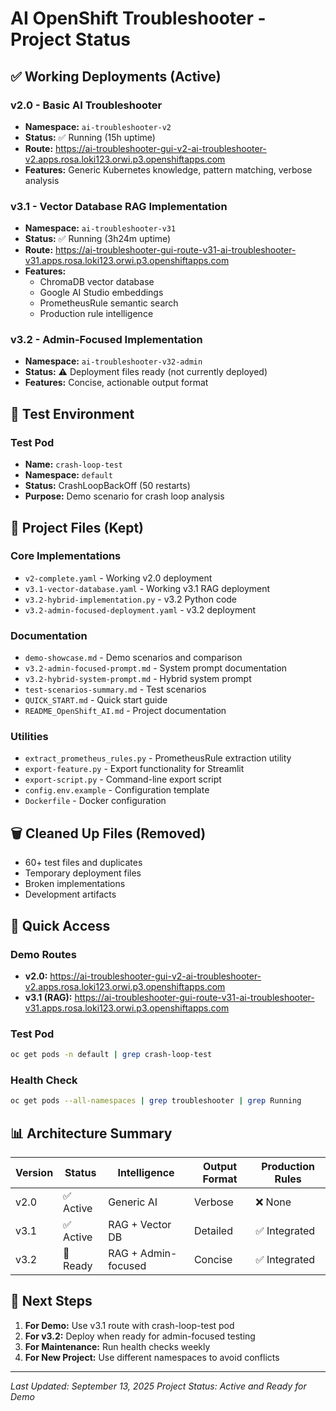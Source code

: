 # AI OpenShift Troubleshooter - Project Status

## ✅ **Working Deployments (Active)**

### **v2.0 - Basic AI Troubleshooter**
- **Namespace:** `ai-troubleshooter-v2`
- **Status:** ✅ Running (15h uptime)
- **Route:** https://ai-troubleshooter-gui-v2-ai-troubleshooter-v2.apps.rosa.loki123.orwi.p3.openshiftapps.com
- **Features:** Generic Kubernetes knowledge, pattern matching, verbose analysis

### **v3.1 - Vector Database RAG Implementation**
- **Namespace:** `ai-troubleshooter-v31`
- **Status:** ✅ Running (3h24m uptime)
- **Route:** https://ai-troubleshooter-gui-route-v31-ai-troubleshooter-v31.apps.rosa.loki123.orwi.p3.openshiftapps.com
- **Features:** 
  - ChromaDB vector database
  - Google AI Studio embeddings
  - PrometheusRule semantic search
  - Production rule intelligence

### **v3.2 - Admin-Focused Implementation**
- **Namespace:** `ai-troubleshooter-v32-admin`
- **Status:** ⚠️ Deployment files ready (not currently deployed)
- **Features:** Concise, actionable output format

## 🧪 **Test Environment**

### **Test Pod**
- **Name:** `crash-loop-test`
- **Namespace:** `default`
- **Status:** CrashLoopBackOff (50 restarts)
- **Purpose:** Demo scenario for crash loop analysis

## 📁 **Project Files (Kept)**

### **Core Implementations**
- `v2-complete.yaml` - Working v2.0 deployment
- `v3.1-vector-database.yaml` - Working v3.1 RAG deployment
- `v3.2-hybrid-implementation.py` - v3.2 Python code
- `v3.2-admin-focused-deployment.yaml` - v3.2 deployment

### **Documentation**
- `demo-showcase.md` - Demo scenarios and comparison
- `v3.2-admin-focused-prompt.md` - System prompt documentation
- `v3.2-hybrid-system-prompt.md` - Hybrid system prompt
- `test-scenarios-summary.md` - Test scenarios
- `QUICK_START.md` - Quick start guide
- `README_OpenShift_AI.md` - Project documentation

### **Utilities**
- `extract_prometheus_rules.py` - PrometheusRule extraction utility
- `export-feature.py` - Export functionality for Streamlit
- `export-script.py` - Command-line export script
- `config.env.example` - Configuration template
- `Dockerfile` - Docker configuration

## 🗑️ **Cleaned Up Files (Removed)**

- 60+ test files and duplicates
- Temporary deployment files
- Broken implementations
- Development artifacts

## 🚀 **Quick Access**

### **Demo Routes**
- **v2.0:** https://ai-troubleshooter-gui-v2-ai-troubleshooter-v2.apps.rosa.loki123.orwi.p3.openshiftapps.com
- **v3.1 (RAG):** https://ai-troubleshooter-gui-route-v31-ai-troubleshooter-v31.apps.rosa.loki123.orwi.p3.openshiftapps.com

### **Test Pod**
```bash
oc get pods -n default | grep crash-loop-test
```

### **Health Check**
```bash
oc get pods --all-namespaces | grep troubleshooter | grep Running
```

## 📊 **Architecture Summary**

| Version | Status | Intelligence | Output Format | Production Rules |
|---------|--------|--------------|---------------|------------------|
| v2.0 | ✅ Active | Generic AI | Verbose | ❌ None |
| v3.1 | ✅ Active | RAG + Vector DB | Detailed | ✅ Integrated |
| v3.2 | 📁 Ready | RAG + Admin-focused | Concise | ✅ Integrated |

## 🎯 **Next Steps**

1. **For Demo:** Use v3.1 route with crash-loop-test pod
2. **For v3.2:** Deploy when ready for admin-focused testing
3. **For Maintenance:** Run health checks weekly
4. **For New Project:** Use different namespaces to avoid conflicts

---
*Last Updated: September 13, 2025*
*Project Status: Active and Ready for Demo*



